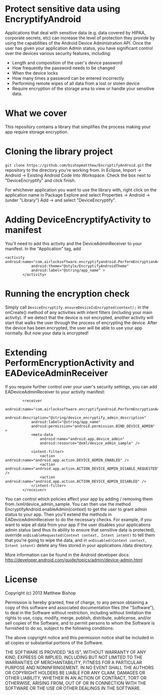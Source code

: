 # Protect sensitive data using EncryptifyAndroid

Applications that deal with sensitive data (e.g. data covered by HIPAA, corporate secrets, etc) can increase the level of protection they provide by using the capabilities of the Android  Device Administration API. Once the user has given your application Admin status, you have significant control over the devices various security features, including:
- Length and composition of the user's device password 
- How frequently the password needs to be changed
- When the device locks
- How many times a password can be entered incorrectly
- Performing remote wipes of all data from a lost or stolen device
- Require encryption of the storage area to view or handle your sensitive data.

# What we cover

This repository contains a library that simplifies the process making your app require storage encryption. 

# Cloning the library project
`git clone https://github.com/bishopmatthew/EncryptifyAndroid.git` the repository to the directory you're working from. In Eclipse, Import -> Android -> Existing Android Code Into Workspace. Check the box next to "DeviceEncryptify" and click finish.

For whichever application you want to use the library with, right click on the application name in Package Explore and select Properties -> Android -> (under "Library") Add -> and select "DeviceEncryptify".

# Adding DeviceEncryptifyActivity to manifest
You'll need to add this activity and the DeviceAdminReceiver to your manifest. In the "Application" tag, add

```
<activity android:name="com.airlocksoftware.encryptifyandroid.PerformEncryptionActivity"
            android:theme="@style/EncryptifyAndroidTheme" 
            android:label="@string/app_name" >
        </activity>
```

# Running the encryption check
Simply call `DeviceEncryptify.ensureDeviceIsEncrypted(context);` in the onCreate() method of any activities with intent filters (including your main activity). If we detect that the device is not encrypted, another activity will start that walks the user through the process of encrypting the device. After the device has been encrypted, the user will be able to use your app normally. But now your data is encrypted!

# Extending PerformEncryptionActivity and EADeviceAdminReceiver

If you require further control over your user's security settings, you can add EADeviceAdminReceiver to your activity manifest:
```
        <receiver
            android:name="com.airlocksoftware.encryptifyandroid.PerformEncryptionActivity$EADeviceAdminReceiver"
            android:description="@string/device_encryptify_admin_description"
            android:label="@string/app_name"
            android:permission="android.permission.BIND_DEVICE_ADMIN" >
            <meta-data
                android:name="android.app.device_admin"
                android:resource="@xml/device_admin_sample" />

            <intent-filter>
                <action android:name="android.app.action.DEVICE_ADMIN_ENABLED" />
                <action android:name="android.app.action.ACTION_DEVICE_ADMIN_DISABLE_REQUESTED" />
                <action android:name="android.app.action.ACTION_DEVICE_ADMIN_DISABLED" />
            </intent-filter>
        </receiver>
```

You can control which policies affect your app by adding / removing them from /xml/device_admin_sample. You can then use the method EncryptifyAndroid.enableAdmin(context) to get the user to grant admin status to your app. Then you'll extend the methods in EADeviceAdminReceiver to do the necessary checks. For example, if you want to wipe all data from your app if the user disables your applications admin status (and thus its ability to ensure that sensitive data is protected), override `onDisableRequested(Context context, Intent intent)` to tell them that you're going to wipe the data, and in `onDisabled(Context context, Intent intent)` delete any files stored in your applications /data directory.

More information can be found in the Android developer docs:
http://developer.android.com/guide/topics/admin/device-admin.html

# License
Copyright (c) 2013 Matthew Bishop

Permission is hereby granted, free of charge, to any person obtaining a copy of this software and associated documentation files (the "Software"), to deal in the Software without restriction, including without limitation the rights to use, copy, modify, merge, publish, distribute, sublicense, and/or sell copies of the Software, and to permit persons to whom the Software is furnished to do so, subject to the following conditions:

The above copyright notice and this permission notice shall be included in all copies or substantial portions of the Software.

THE SOFTWARE IS PROVIDED "AS IS", WITHOUT WARRANTY OF ANY KIND, EXPRESS OR IMPLIED, INCLUDING BUT NOT LIMITED TO THE WARRANTIES OF MERCHANTABILITY, FITNESS FOR A PARTICULAR PURPOSE AND NONINFRINGEMENT. IN NO EVENT SHALL THE AUTHORS OR COPYRIGHT HOLDERS BE LIABLE FOR ANY CLAIM, DAMAGES OR OTHER LIABILITY, WHETHER IN AN ACTION OF CONTRACT, TORT OR OTHERWISE, ARISING FROM, OUT OF OR IN CONNECTION WITH THE SOFTWARE OR THE USE OR OTHER DEALINGS IN THE SOFTWARE.